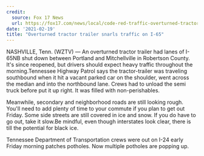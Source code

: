 ```yaml
---
credit:
  source: Fox 17 News
  url: https://fox17.com/news/local/code-red-traffic-overturned-tractor-trailer-closes-i-65nb-in-robertson-county-slick-roads-winter-weather-middle-tennessee
date: '2021-02-19'
title: "Overturned tractor trailer snarls traffic on I-65"
---
```

NASHVILLE, Tenn. (WZTV) — An overturned tractor trailer had lanes of I-65NB shut down between Portland and Mitchellville in Robertson County. It's since reopened, but drivers should expect heavy traffic throughout the morning.Tennessee Highway Patrol says the tractor-trailer was traveling southbound when it hit a vacant parked car on the shoulder, went across the median and into the northbound lane. Crews had to unload the semi truck before put it up right. It was filled with non-perishables.

Meanwhile, secondary and neighborhood roads are still looking rough. You'll need to add plenty of time to your commute if you plan to get out Friday. Some side streets are still covered in ice and snow. If you do have to go out, take it slow.Be mindful, even though interstates look clear, there is till the potential for black ice.

Tennessee Department of Transportation crews were out on I-24 early Friday morning patches potholes. Now multiple potholes are popping up.
